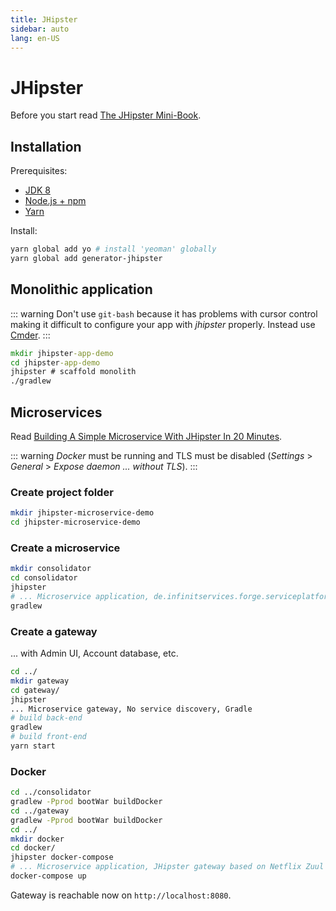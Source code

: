 ```yaml
---
title: JHipster
sidebar: auto
lang: en-US
---
```

# JHipster

Before you start read [The JHipster Mini-Book](https://www.infoq.com/minibooks/jhipster-4x-mini-book).

## Installation

Prerequisites:

* [JDK 8](http://www.oracle.com/technetwork/java/javase/downloads/jdk8-downloads-2133151.html)
* [Node.js + npm](https://nodejs.org/en/)
* [Yarn](https://yarnpkg.com/lang/en/)

Install:

```bash
yarn global add yo # install 'yeoman' globally
yarn global add generator-jhipster
```

## Monolithic application

::: warning
Don't use `git-bash` because it has problems with cursor control making it difficult to configure your app with _jhipster_ properly. Instead use [Cmder](http://cmder.net/).
:::


```cmd
mkdir jhipster-app-demo
cd jhipster-app-demo
jhipster # scaffold monolith
./gradlew
```

## Microservices

Read [Building A Simple Microservice With JHipster In 20 Minutes](http://blog.avenuecode.com/building-a-microservice-in-20-minutes-with-jhipster).

::: warning
_Docker_ must be running and TLS must be disabled (_Settings_ > _General_ > _Expose daemon ... without TLS_).
:::

### Create project folder

```bash
mkdir jhipster-microservice-demo
cd jhipster-microservice-demo
```

### Create a microservice

```bash
mkdir consolidator
cd consolidator
jhipster
# ... Microservice application, de.infinitservices.forge.serviceplatform, No service discovery, No database, Gradle
gradlew
```

### Create a gateway

... with Admin UI, Account database, etc.

```bash
cd ../
mkdir gateway
cd gateway/
jhipster
... Microservice gateway, No service discovery, Gradle
# build back-end
gradlew
# build front-end
yarn start
```

### Docker

```bash
cd ../consolidator
gradlew -Pprod bootWar buildDocker
cd ../gateway
gradlew -Pprod bootWar buildDocker
cd ../
mkdir docker
cd docker/
jhipster docker-compose
# ... Microservice application, JHipster gateway based on Netflix Zuul
docker-compose up
```

Gateway is reachable now on `http://localhost:8080`.

